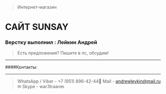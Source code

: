 > Интернет-магазин

# САЙТ SUNSAY 


### Верстку выполнил : Лейкин Андрей

>Есть предложения? Пишите в лс, обсудим! 
***
####Контакты: 
***
>WhatsApp / Viber - +7 (951) 896-42-44📱
>Mail - andrewleykin@mail.ru ✉
>Skype - war3traane📞